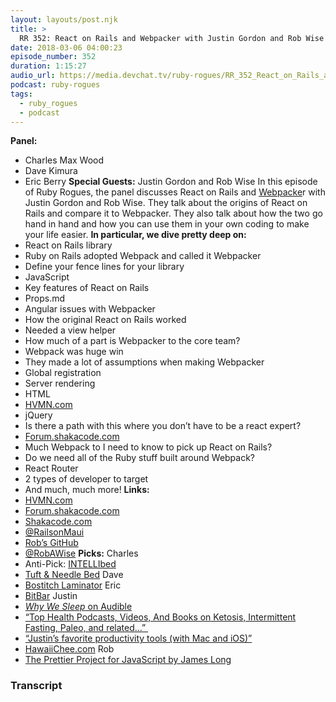 ```yaml
---
layout: layouts/post.njk
title: >
  RR 352: React on Rails and Webpacker with Justin Gordon and Rob Wise
date: 2018-03-06 04:00:23
episode_number: 352
duration: 1:15:27
audio_url: https://media.devchat.tv/ruby-rogues/RR_352_React_on_Rails_and_Webpacker_with_Justin_Gordon_and_Rob_Wise.mp3
podcast: ruby-rogues
tags:
  - ruby_rogues
  - podcast
---
```


**Panel:&nbsp;**

- Charles Max Wood
- Dave Kimura
- Eric Berry
  **Special Guests:** Justin Gordon and Rob Wise In this episode of Ruby Rogues, the panel discusses React on Rails and [Webpacke](https://github.com/rails/webpacker)r with Justin Gordon and Rob Wise. They talk about the origins of React on Rails and compare it to Webpacker. They also talk about how the two go hand in hand and how you can use them in your own coding to make your life easier. **In particular, we dive pretty deep on:**
- React on Rails library
- Ruby on Rails adopted Webpack and called it Webpacker
- Define your fence lines for your library
- JavaScript
- Key features of React on Rails
- Props.md
- Angular issues with Webpacker
- How the original React on Rails worked
- Needed a view helper
- How much of a part is Webpacker to the core team?
- Webpack was huge win
- They made a lot of assumptions when making Webpacker
- Global registration
- Server rendering
- HTML
- [HVMN.com](https://hvmn.com/)
- jQuery
- Is there a path with this where you don’t have to be a react expert?
- [Forum.shakacode.com](https://forum.shakacode.com/)
- Much Webpack to I need to know to pick up React on Rails?
- Do we need all of the Ruby stuff built around Webpack?
- React Router
- 2 types of developer to target
- And much, much more!
  **Links:**
- [HVMN.com](https://hvmn.com/)
- [Forum.shakacode.com](https://forum.shakacode.com/)
- [Shakacode.com](https://www.shakacode.com/)
- [@RailsonMaui](https://twitter.com/railsonmaui?lang=en)
- [Rob’s GitHub](https://github.com/robwise)
- [@RobAWise](https://twitter.com/robawise?lang=en)
  **Picks:** Charles
- Anti-Pick: [INTELLIbed](https://intellibed.com/)
- [Tuft & Needle Bed](https://www.tuftandneedle.com/mattress/?size=tn23t)
  Dave
- [Bostitch Laminator](https://www.samsclub.com/sams/bostitch-laminator-12-5-inch-fast-heat/prod21291391.ip)
  Eric
- [BitBar](https://getbitbar.com/)
  Justin
- [_Why We Sleep_ on Audible](https://www.audible.com/pd/Science-Technology/Why-We-Sleep-Audiobook/B0752ZQR33)
- [“Top Health Podcasts, Videos, And Books on Ketosis, Intermittent Fasting, Paleo, and related…”&nbsp;](https://forum.shakacode.com/t/top-health-podcasts-videos-and-books-on-ketosis-intermittent-fasting-paleo-and-related/880)
- [“Justin’s favorite productivity tools (with Mac and iOS)”](https://forum.shakacode.com/t/justins-favorite-productivity-tools-with-mac-and-ios/388)
- [HawaiiChee.com](https://www.hawaiichee.com/)
  Rob
- [The Prettier Project for JavaScript by James Long](https://prettier.io/)

### Transcript
